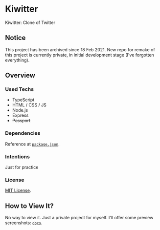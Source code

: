 # Kiwitter

Kiwitter: Clone of Twitter

## Notice

This project has been archived since 18 Feb 2021. New repo for remake of this project is currently private, in initial development stage (I've forgotten everything).

## Overview

### Used Techs

- TypeScript
- HTML / CSS / JS
- Node.js
- Express
- ~~Passport~~

### Dependencies

Reference at [`package.json`](package.json).

### Intentions

Just for practice

### License

[MIT License](LICENSE).

## How to View It?

No way to view it. Just a private project for myself. I'll offer some  preview screenshots: [`docs`](docs).
